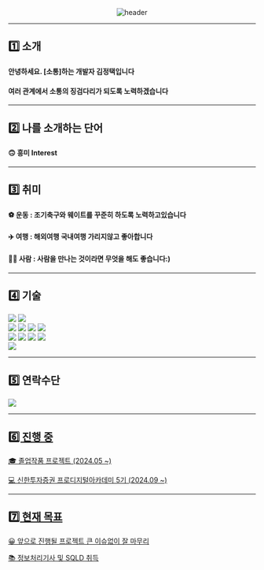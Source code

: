<div align="center">
  <img src="https://capsule-render.vercel.app/api?type=transparent&color=gradient&height=250&section=header&text=🍕&nbsp;JEONG&nbsp;TAEK&nbsp;KIM&fontSize=90&fontColor=58d178" alt="header"/>
</div>


* * *


<div>
  <h2>1️⃣ 소개</h2>
  <h4>안녕하세요. [소통]하는 개발자 김정택입니다</h4>
  <h4>여러 관계에서 소통의 징검다리가 되도록 노력하겠습니다</h4>
</div>

* * *

<div>
  <h2>2️⃣ 나를 소개하는 단어</h2>
  <h4>🙃 흥미 Interest</h4>
</div>

* * *

<div>
  <h2>3️⃣ 취미</h2>
  <h4>⚽️ 운동 : 조기축구와 웨이트를 꾸준히 하도록 노력하고있습니다</h4>
  <h4>✈️ 여행 : 해외여행 국내여행 가리지않고 좋아합니다</h4>
  <h4>🙆‍♂️ 사람 : 사람을 만나는 것이라면 무엇을 해도 좋습니다:)</h4>
</div>

* * *

<div>
  <h2>4️⃣ 기술</h2>
</div>

<div>
  <img src="https://img.shields.io/badge/mac%20os-000000?style=for-the-badge&logo=apple&logoColor=white" /> <img src="https://img.shields.io/badge/IntelliJ_IDEA-000000.svg?style=for-the-badge&logo=intellij-idea&logoColor=white" /> 
</div>
<div>
  <img src="https://img.shields.io/badge/Java-ED8B00?style=for-the-badge&logo=openjdk&logoColor=white" /> <img src="https://img.shields.io/badge/springboot-6DB33F?style=for-the-badge&logo=springboot&logoColor=white"> <img src="https://img.shields.io/badge/Python-3776AB?style=for-the-badge&logo=python&logoColor=white" /> <img src="https://img.shields.io/badge/MySQL-00000F?style=for-the-badge&logo=mysql&logoColor=white" /> 
</div>
<div>
  <img src="https://img.shields.io/badge/html5-%23E34F26.svg?style=for-the-badge&logo=html5&logoColor=white" /> <img src="https://img.shields.io/badge/javascript-%23323330.svg?style=for-the-badge&logo=javascript&logoColor=%23F7DF1E)" /> <img src="https://img.shields.io/badge/css3-%231572B6.svg?style=for-the-badge&logo=css3&logoColor=white)"/> <img src="https://img.shields.io/badge/react-%2320232a.svg?style=for-the-badge&logo=react&logoColor=%2361DAFB)"/> 
</div>
<div>
    <img src="https://img.shields.io/badge/-selenium-%43B02A?style=for-the-badge&logo=selenium&logoColor=white">
</div>

* * *

<div>
  <h2>5️⃣ 연락수단</h2>
   <a href="https://www.instagram.com/seolijuin/">
        <img src="https://img.shields.io/badge/Instagram-E4405F?style=for-the-badge&logo=Instagram&logoColor=white">
</div>

* * *

<div>
  <h2>6️⃣ 진행 중</h2>
    <p>🎓 졸업작품 프로젝트 (2024.05 ~)</p>
    <p>💻 신한투자증권 프로디지털아카데미 5기 (2024.09 ~)</p>
</div>

* * *

<div>
  <h2>7️⃣ 현재 목표</h2>
    <p>😀 앞으로 진행될 프로젝트 큰 이슈없이 잘 마무리</p>
    <p>📚 정보처리기사 및 SQLD 취득</p>
</div>
